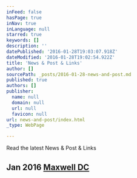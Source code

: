```yaml
---
inFeed: false
hasPage: true
inNav: true
inLanguage: null
starred: true
keywords: []
description: ''
datePublished: '2016-01-28T19:03:07.918Z'
dateModified: '2016-01-28T19:02:54.922Z'
title: 'News & Post & Links'
author: []
sourcePath: _posts/2016-01-28-news-and-post.md
published: true
authors: []
publisher:
  name: null
  domain: null
  url: null
  favicon: null
url: news-and-post/index.html
_type: WebPage

---
```

Read the latest News & Post & Links

## Jan 2016 [Maxwell DC ][0]

[0]: http://www.maxwell.syr.edu/DC/DC_Profiles/Rafael_Cifuentes__16,_IR___ECON__16/
